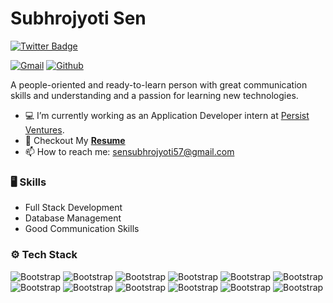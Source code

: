 # Subhrojyoti Sen

[![Twitter Badge](https://img.shields.io/badge/-Twitter-1da1f2?labelColor=1da1f2&logo=twitter&logoColor=white&link=https://twitter.com/its_subhro)](https://twitter.com/its_subhro)

[![Gmail](https://img.shields.io/badge/-Gmail-c14438?style=flat&logo=Gmail&logoColor=white)](mailto:sensubhrojyoti57@gmail.com)
[![Github](https://img.shields.io/github/followers/its-subhro?label=Follow&style=social)](https://github.com/its-subhro)

A people-oriented and ready-to-learn person with great communication skills and understanding and a passion for learning new technologies.

- 💻 I’m currently working as an Application Developer intern at [Persist Ventures](https://persistventures.com/).
- 📜 Checkout My [**Resume**](https://drive.google.com/uc?export=download&id=1pUSkz1LSkOHR2-kU7R03zq3P2KJOyQEW)
- 📫 How to reach me: sensubhrojyoti57@gmail.com


### 🖥 Skills

- Full Stack Development
- Database Management
- Good Communication Skills
### ⚙️ Tech Stack

![Bootstrap](https://img.shields.io/badge/-Flutter-05122A?style=flat-square&logo=Flutter&color=353535) ![Bootstrap](https://img.shields.io/badge/-JQuery-05122A?style=flat-square&logo=JQuery&color=353535) ![Bootstrap](https://img.shields.io/badge/-Git-05122A?style=flat-square&logo=Git&color=353535) ![Bootstrap](https://img.shields.io/badge/-Axios-05122A?style=flat-square&logo=Axios&color=353535) ![Bootstrap](https://img.shields.io/badge/-EJS-05122A?style=flat-square&logo=EJS&color=353535) ![Bootstrap](https://img.shields.io/badge/-React-05122A?style=flat-square&logo=React&color=353535) ![Bootstrap](https://img.shields.io/badge/-Firebase-05122A?style=flat-square&logo=Firebase&color=353535) ![Bootstrap](https://img.shields.io/badge/-Node.js-05122A?style=flat-square&logo=Node.js&color=353535) ![Bootstrap](https://img.shields.io/badge/-Django-05122A?style=flat-square&logo=Django&color=353535) ![Bootstrap](https://img.shields.io/badge/-Express-05122A?style=flat-square&logo=Express&color=353535) ![Bootstrap](https://img.shields.io/badge/-Python-05122A?style=flat-square&logo=Python&color=353535) ![Bootstrap](https://img.shields.io/badge/-Vite-05122A?style=flat-square&logo=Vite&color=353535)

